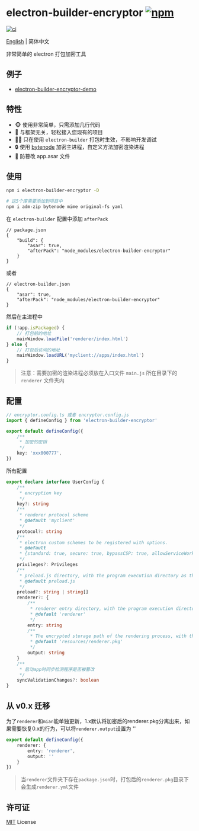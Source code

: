 # electron-builder-encryptor [![npm](https://img.shields.io/npm/v/electron-builder-encryptor.svg)](https://npmjs.com/package/electron-builder-encryptor)

[![ci](https://github.com/dusionlike/electron-builder-encryptor/actions/workflows/ci.yml/badge.svg)](https://github.com/dusionlike/electron-builder-encryptor/actions/workflows/ci.yml)

[English](./README.md) | 简体中文

非常简单的 electron 打包加密工具

## 例子

- [electron-builder-encryptor-demo](https://github.com/dusionlike/electron-builder-encryptor/tree/main/playground)

## 特性

- 🐵 使用非常简单，只需添加几行代码
- 💚 与框架无关，轻松接入您现有的项目
- 🤷‍♂️ 只在使用 `electron-builder` 打包时生效，不影响开发调试
- 🔒 使用 [bytenode](https://github.com/bytenode/bytenode) 加密主进程，自定义方法加密渲染进程
- 👀 防篡改 app.asar 文件

## 使用

```bash
npm i electron-builder-encryptor -D

# 这5个库需要添加到项目中
npm i adm-zip bytenode mime original-fs yaml
```

在 `electron-builder` 配置中添加 `afterPack`

```json5
// package.json
{
    "build": {
        "asar": true,
        "afterPack": "node_modules/electron-builder-encryptor"
    }
}
```

或者

```json5
// electron-builder.json
{
    "asar": true,
    "afterPack": "node_modules/electron-builder-encryptor"
}
```

然后在主进程中

```js
if (!app.isPackaged) {
    // 打包前的地址
    mainWindow.loadFile('renderer/index.html')
} else {
    // 打包后访问的地址
    mainWindow.loadURL('myclient://apps/index.html')
}
```

> 注意：需要加密的渲染进程必须放在入口文件 `main.js` 所在目录下的 `renderer` 文件夹内

## 配置

```ts
// encryptor.config.ts 或者 encryptor.config.js
import { defineConfig } from 'electron-builder-encryptor'

export default defineConfig({
    /**
     * 加密的密钥
     */
    key: 'xxx000777',
})
```

所有配置

```ts
export declare interface UserConfig {
    /**
     * encryption key
     */
    key?: string
    /**
     * renderer protocol scheme
     * @default 'myclient'
     */
    protocol?: string
    /**
     * electron custom schemes to be registered with options.
     * @default
     * {standard: true, secure: true, bypassCSP: true, allowServiceWorkers: true, supportFetchAPI: true, corsEnabled: true, stream: true}
     */
    privileges?: Privileges
    /**
     * preload.js directory, with the program execution directory as the root node
     * @default preload.js
     */
    preload?: string | string[]
    renderer?: {
        /**
         * renderer entry directory, with the program execution directory as the root node
         * @default 'renderer'
         */
        entry: string
        /**
         * The encrypted storage path of the rendering process, with the program execution directory as the root node
         * @default 'resources/renderer.pkg'
         */
        output: string
    }
    /**
     * 启动app时同步检测程序是否被篡改
     */
    syncValidationChanges?: boolean
}
```

## 从 v0.x 迁移

为了`renderer`和`mian`能单独更新，1.x默认将加密后的renderer.pkg分离出来，如果需要恢复0.x的行为，可以将`renderer.output`设置为 ''

```ts
export default defineConfig({
    renderer: {
        entry: 'renderer',
        output: ''
    }
})
```

> 当`renderer`文件夹下存在`package.json`时，打包后的`renderer.pkg`目录下会生成`renderer.yml`文件

## 许可证

[MIT](./LICENSE) License
